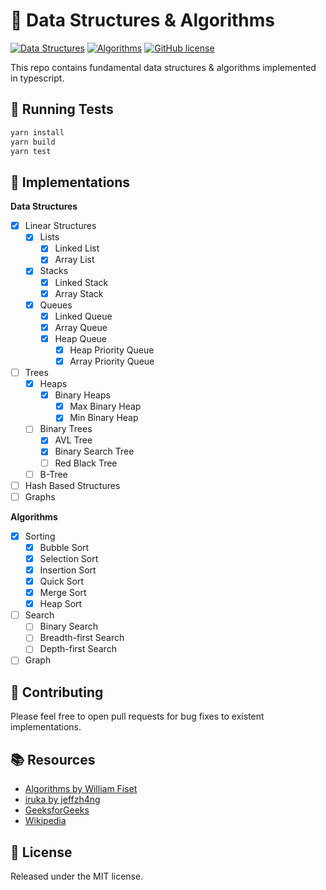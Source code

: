 # 📕 Data Structures & Algorithms

[![Data Structures](https://github.com/serhatscode/data-structures-typescript/workflows/Data%20Structures/badge.svg)](https://github.com/serhatscode/data-structures-typescript/actions)
[![Algorithms](https://github.com/serhatscode/data-structures-typescript/workflows/Algorithms/badge.svg)](https://github.com/serhatscode/data-structures-typescript/actions)
[![GitHub license](https://img.shields.io/github/license/serhatscode/data-structures-typescript)](https://github.com/serhatscode/data-structures-typescript/blob/master/LICENSE)

This repo contains fundamental data structures & algorithms implemented in typescript.

## 🧪 Running Tests

```sh
yarn install
yarn build
yarn test
```

## 📝 Implementations

**Data Structures**

- [x] Linear Structures
  - [x] Lists
    - [x] Linked List
    - [x] Array List
  - [x] Stacks
    - [x] Linked Stack
    - [x] Array Stack
  - [x] Queues
    - [x] Linked Queue
    - [x] Array Queue
    - [x] Heap Queue
      - [x] Heap Priority Queue
      - [x] Array Priority Queue
- [ ] Trees
  - [x] Heaps
    - [x] Binary Heaps
      - [x] Max Binary Heap
      - [x] Min Binary Heap
  - [ ] Binary Trees
    - [x] AVL Tree
    - [x] Binary Search Tree
    - [ ] Red Black Tree
  - [ ] B-Tree
- [ ] Hash Based Structures
- [ ] Graphs

**Algorithms**

- [x] Sorting
  - [x] Bubble Sort
  - [x] Selection Sort
  - [x] Insertion Sort
  - [x] Quick Sort
  - [x] Merge Sort
  - [x] Heap Sort
- [ ] Search
  - [ ] Binary Search
  - [ ] Breadth-first Search
  - [ ] Depth-first Search
- [ ] Graph

## 🤝 Contributing

Please feel free to open pull requests for bug fixes to existent implementations.

## 📚 Resources

- [Algorithms by William Fiset](https://github.com/williamfiset/Algorithms)
- [iruka by jeffzh4ng](https://github.com/jeffzh4ng/iruka/)
- [GeeksforGeeks](https://www.geeksforgeeks.org/data-structures/)
- [Wikipedia](https://en.wikipedia.org/wiki/List_of_data_structures)

## 📃 License

Released under the MIT license.
